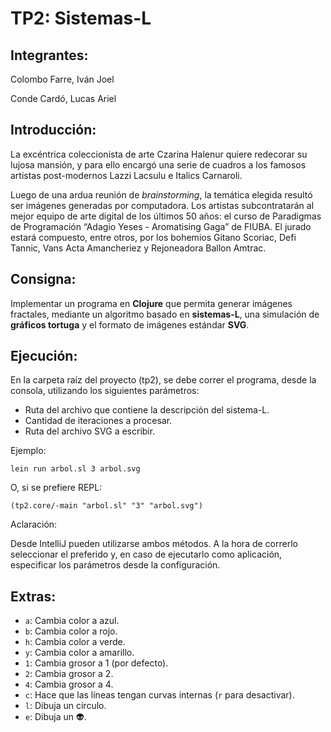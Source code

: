 # TP2: Sistemas-L

## Integrantes:

Colombo Farre, Iván Joel

Conde Cardó, Lucas Ariel

## Introducción:

La excéntrica coleccionista de arte Czarina Halenur quiere redecorar su lujosa mansión, y para ello encargó una serie de cuadros a los famosos artistas post-modernos Lazzi Lacsulu e Italics Carnaroli.

Luego de una ardua reunión de *brainstorming*, la temática elegida resultó ser imágenes generadas por computadora. Los artistas subcontratarán al mejor equipo de arte digital de los últimos 50 años: el curso de Paradigmas de Programación “Adagio Yeses - Aromatising Gaga” de FIUBA. El jurado estará compuesto, entre otros, por los bohemios Gitano Scoriac, Defi Tannic, Vans Acta Amancheriez y Rejoneadora Ballon Amtrac.

## Consigna:

Implementar un programa en **Clojure** que permita generar imágenes fractales, mediante un algoritmo basado en **sistemas-L**, una simulación de **gráficos tortuga** y el formato de imágenes estándar **SVG**.

## Ejecución:

En la carpeta raíz del proyecto (tp2), se debe correr el programa, desde la consola, utilizando los siguientes parámetros:

- Ruta del archivo que contiene la descripción del sistema-L.
- Cantidad de iteraciones a procesar.
- Ruta del archivo SVG a escribir.

Ejemplo:

`lein run arbol.sl 3 arbol.svg`

O, si se prefiere REPL:

`(tp2.core/-main "arbol.sl" "3" "arbol.svg")`

Aclaración:

Desde IntelliJ pueden utilizarse ambos métodos. A la hora de correrlo seleccionar el preferido y, en caso de ejecutarlo como aplicación, especificar los parámetros desde la configuración.



## Extras:

- `a`: Cambia color a azul.
- `b`: Cambia color a rojo.
- `h`: Cambia color a verde.
- `y`: Cambia color a amarillo.
- `1`: Cambia grosor a 1 (por defecto).
- `2`: Cambia grosor a 2.
- `4`: Cambia grosor a 4.
- `c`: Hace que las líneas tengan curvas internas (`r` para desactivar).
- `l`: Dibuja un círculo.
- `e`: Dibuja un 👽.
